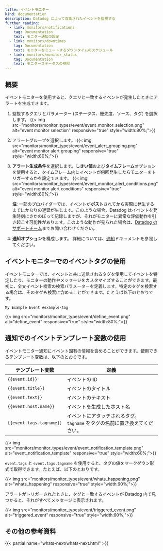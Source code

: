 ```yaml
---
title: イベントモニター
kind: documentation
description: Datadog によって収集されたイベントを監視する
further_reading:
  - link: monitors/notifications
    tag: Documentation
    text: モニター通知の設定
  - link: monitors/downtimes
    tag: Documentation
    text: モニターをミュートするダウンタイムのスケジュール
  - link: monitors/monitor_status
    tag: Documentation
    text: モニターステータスの参照
---
```

## 概要

イベントモニターを使用すると、クエリと一致するイベントが発生したときにアラートを生成できます。

1. 監視するクエリとパラメーター (ステータス、優先度、ソース、タグ) を選択します。
    {{< img src="monitors/monitor_types/event/event_monitor_selection.png" alt="event monitor selection" responsive="true" style="width:80%;">}}
2. アラートグループを選択します。
    {{< img src="monitors/monitor_types/event/event_alert_grouping.png" alt="event monitor alert grouping" responsive="true" style="width:80%;">}}

3. **アラート生成条件**を選択します。**しきい値**および**タイムフレーム**オプションを使用すると、タイムフレーム内にイベントが何回発生したらモニターをトリガーするかを設定できます。
    {{< img src="monitors/monitor_types/event/event_monitor_alert_conditions.png" alt="event monitor alert conditions" responsive="true" style="width:80%;">}}

    **注**: 一部のプロバイダーでは、イベントが**ポスト**されてから実際に発生するまでにかなりの遅延が生じます。このような場合、Datadog はイベントを発生時刻にさかのぼって記録しますが、それがモニターに異常な評価動作を引き起こす可能性があります。このような動作が見られた場合は、[Datadog のサポートチーム][1]までお問い合わせください。
4. **通知オプション**を構成します。
    詳細については、[通知][2]ドキュメントを参照してください。

## イベントモニターでのイベントタグの使用

イベントモニターでは、イベントと共に送信されるタグを使用してイベントを特定したり、モニターの動作やメッセージをカスタマイズすることができます。最初に、全文イベント検索の検索パラメーターを定義します。特定のタグを検索する場合は、そのタグも検索に含めることができます。たとえば以下のとおりです。

`My Example Event #example-tag`

{{< img src="monitors/monitor_types/event/define_event.png" alt="define_event" responsive="true" style="width:80%;">}}

## 通知でのイベントテンプレート変数の使用

イベントモニター通知にイベント固有の情報を含めることができます。使用できるテンプレート変数は、以下のとおりです。

| テンプレート変数         | 定義                                                                       |
|--------------------------|----------------------------------------------------------------------------|
| `{{event.id}}`           | イベントの ID                                                              |
| `{{event.title}}`        | イベントのタイトル                                                         |
| `{{event.text}}`         | イベントのテキスト                                                         |
| `{{event.host.name}}`    | イベントを生成したホスト名                                                 |
| `{{event.tags.tagname}}` | イベントにアタッチされるタグ。`tagname` をタグの名前に置き換えてください。 |

{{< img src="monitors/monitor_types/event/event_notification_template.png" alt="event_notification_template" responsive="true" style="width:60%;">}}

`event.tags` と `event.tags.tagname` を使用すると、タグの値をマークダウン形式で取得できます。たとえば、以下のとおりです。

{{< img src="monitors/monitor_types/event/whats_happening.png" alt="whats_happening" responsive="true" style="width:60%;">}}

アラートがトリガーされたときに、タグと一致するイベントが Datadog 内で見つかると、それがすべてメッセージに表示されます。

{{< img src="monitors/monitor_types/event/triggered_event.png" alt="triggered_event" responsive="true" style="width:60%;">}}

## その他の参考資料
{{< partial name="whats-next/whats-next.html" >}}

[1]: /ja/help
[2]: /monitors/notifications
